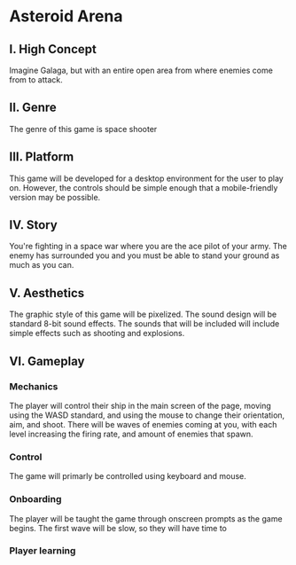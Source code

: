 # Asteroid Arena

## I. High Concept
Imagine Galaga, but with an entire open area from where enemies come from to attack.

## II. Genre
The genre of this game is space shooter

## III. Platform
This game will be developed for a desktop environment for the user to play on. However, the controls should
be simple enough that a mobile-friendly version may be possible.

## IV. Story
You're fighting in a space war where you are the ace pilot of your army. The enemy has surrounded you and
you must be able to stand your ground as much as you can.

## V. Aesthetics
The graphic style of this game will be pixelized. The sound design will be standard 8-bit sound effects. The sounds
that will be included will include simple effects such as shooting and explosions.

## VI. Gameplay

### Mechanics
The player will control their ship in the main screen of the page, moving using the WASD standard, and using
the mouse to change their orientation, aim, and shoot. There will be waves of enemies coming at you, with
each level increasing the firing rate, and amount of enemies that spawn.

### Control
The game will primarly be controlled using keyboard and mouse.

### Onboarding
The player will be taught the game through onscreen prompts as the game begins. The first wave will be slow,
so they will have time to 

### Player learning



